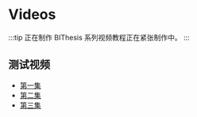 # Videos

:::tip 正在制作
BIThesis 系列视频教程正在紧张制作中。
:::

## 测试视频

- [第一集](/Video/Episode-1.md)
- [第二集](/Video/Episode-2.md)
- [第三集](/Video/Episode-3.md)
